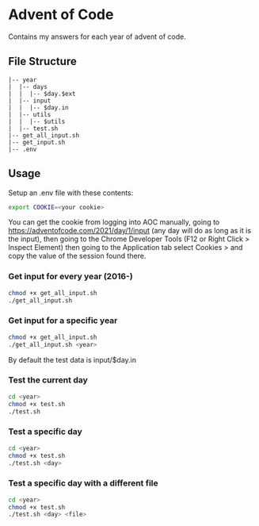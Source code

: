 # Advent of Code
Contains my answers for each year of advent of code.

## File Structure
```
|-- year
|  |-- days
|  |  |-- $day.$ext
|  |-- input
|  |  |-- $day.in
|  |-- utils
|  |  |-- $utils
|  |-- test.sh
|-- get_all_input.sh
|-- get_input.sh
|-- .env
```

## Usage
Setup an .env file with these contents:
```bash
export COOKIE=<your cookie>
```
You can get the cookie from logging into AOC manually, going to https://adventofcode.com/2021/day/1/input (any day will do as long as it is the input),
then going to the Chrome Developer Tools (F12 or Right Click > Inspect Element) then going to the Application tab select Cookies > <site> and copy the 
value of the session found there.
### Get input for every year (2016-)
```bash
chmod +x get_all_input.sh
./get_all_input.sh 
```
### Get input for a specific year
```bash
chmod +x get_all_input.sh
./get_all_input.sh <year>
```
By default the test data is input/$day.in
### Test the current day
```bash
cd <year>
chmod +x test.sh
./test.sh 
```
### Test a specific day
```bash
cd <year>
chmod +x test.sh
./test.sh <day>
```
### Test a specific day with a different file
```bash
cd <year>
chmod +x test.sh
./test.sh <day> <file>
```